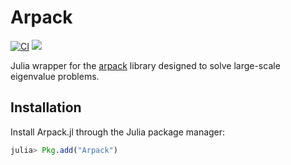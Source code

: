 # Arpack

[![CI](https://github.com/JuliaLinearAlgebra/Arpack.jl/actions/workflows/ci.yml/badge.svg)](https://github.com/JuliaLinearAlgebra/Arpack.jl/actions/workflows/ci.yml)
[![][docs-stable-img]][docs-stable-url]

Julia wrapper for the [arpack](https://github.com/opencollab/arpack-ng/) library
designed to solve large-scale eigenvalue problems.

## Installation

Install Arpack.jl through the Julia package manager:
```julia
julia> Pkg.add("Arpack")
```

[docs-latest-img]: https://img.shields.io/badge/docs-latest-blue.svg
[docs-latest-url]: http://arpack.JuliaLinearAlgebra.org/latest/

[docs-stable-img]: https://img.shields.io/badge/docs-stable-blue.svg
[docs-stable-url]: http://arpack.JuliaLinearAlgebra.org/stable/
